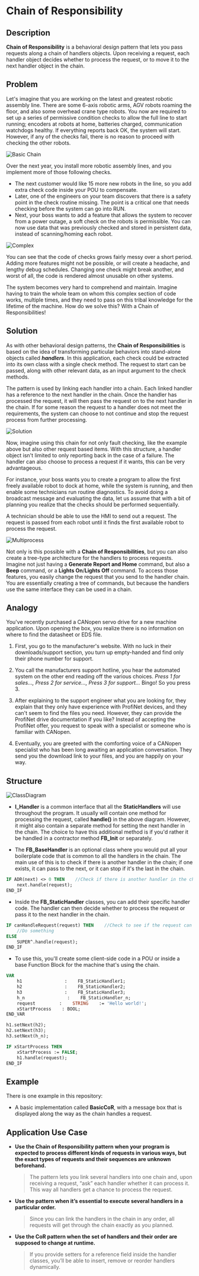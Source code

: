 # **Chain of Responsibility**

## **Description**

**Chain of Responsibility** is a behavioral design pattern that lets you pass requests along a chain of handlers objects. Upon receiving a request, each handler object decides whether to process the request, or to move it to the next handler object in the chain.



## **Problem**

Let's imagine that you are working on the latest and greatest robotic assembly line. There are some 6-axis robotic arms, AGV robots roaming the floor, and also some overhead crane type robots. You now are required to set up a series of permissive condition checks to allow the full line to start running; encoders at robots at home, batteries charged, communication watchdogs healthy. If everything reports back OK, the system will start. However, if any of the checks fail, there is no reason to proceed with checking the other robots.



![Basic Chain](Images/SingleProcess.png)

Over the next year, you install more robotic assembly lines, and you implement more of those following checks.

- The next customer would like 15 more new robots in the line, so you add extra check code inside your POU to compensate.
- Later, one of the engineers on your team discovers that there is a safety point in the check routine missing. The point is a critical one that needs checking before the system can go into RUN.
- Next, your boss wants to add a feature that allows the system to recover from a power outage, a soft check on the robots is permissible. You can now use data that was previously checked and stored in persistent data, instead of scanning/homing each robot.

![Complex](Images/SingleProcessComplicated.png)

You can see that the code of checks grows fairly messy over a short period. Adding more features might not be possible, or will create a headache, and lengthy debug schedules. Changing one check might break another, and worst of all, the code is rendered almost unusable on other systems.

The system becomes very hard to comprehend and maintain. Imagine having to train the whole team on whom this complex section of code works, multiple times, and they need to pass on this tribal knowledge for the lifetime of the machine. How do we solve this? With a Chain of Responsibilities!



## **Solution**

As with other behavioral design patterns, the **Chain of Responsibilities** is based on the idea of transforming particular behaviors into stand-alone objects called ***handlers***. In this application, each check could be extracted into its own class with a single check method. The request to start can be passed, along with other relevant data, as an input argument to the check methods.

The pattern is used by linking each handler into a chain. Each linked handler has a reference to the next handler in the chain. Once the handler has processed the request, it will then pass the request on to the next handler in the chain. If for some reason the request to a handler does not meet the requirements, the system can choose to not continue and stop the request process from further processing.



![Solution](Images/Solution.png) 

Now, imagine using this chain for not only fault checking, like the example above but also other request based items. With this structure, a handler object isn't limited to only reporting back in the case of a failure. The handler can also choose to process a request if it wants, this can be very advantageous. 

For instance, your boss wants you to create a program to allow the first freely available robot to dock at home, while the system is running, and then enable some technicians run routine diagnostics. To avoid doing a broadcast message and evaluating the data, let us assume that with a bit of planning you realize that the checks should be performed sequentially. 

A technician should be able to use the HMI to send out a request. The request is passed from each robot until it finds the first available robot to process the request.

![Multiprocess](Images/MultiProcess.png)

Not only is this possible with a **Chain of Responsibilities**, but you can also create a tree-type architecture for the handlers to process requests. Imagine not just having a **Generate Report and Home** command, but also a **Beep** command, or a **Lights On**/**Lights Off** command. To access those features, you easily change the request that you send to the handler chain. You are essentially creating a tree of commands, but because the handlers use the same interface they can be used in a chain.



## **Analogy**

You've recently purchased a CANopen servo drive for a new machine application. Upon opening the box, you realize there is no information on where to find the datasheet or EDS file.

1. First, you go to the manufacturer's website. With no luck in their downloads/support section, you turn up empty-handed and find only their phone number for support.

2. You call the manufacturers support hotline, you hear the automated system on the other end reading off the various choices. *Press 1 for sales..., Press 2 for service..., Press 3 for support...* Bingo! So you press 3.

3. After explaining to the support engineer what you are looking for, they explain that they only have experience with ProfiNet devices, and they can't seem to find the files you need. However, they can provide the ProfiNet drive documentation if you like? Instead of accepting the ProfiNet offer, you request to speak with a specialist or someone who is familiar with CANopen.

4. Eventually, you are greeted with the comforting voice of a CANopen specialist who has been long awaiting an application conversation. They send you the download link to your files, and you are happily on your way.



## **Structure**



![ClassDiagram](Images/ClassDiagram.png)

- **I_Handler** is a common interface that all the **StaticHandlers** will use throughout the program. It usually will contain one method for processing the request, called **handle()** in the above diagram. However, it might also contain a separate method for setting the next handler in the chain. The choice to have this additional method is if you'd rather it be handled in a contractor method **FB_Init** or separately.

- The **FB_BaseHandler** is an optional class where you would put all your boilerplate code that is common to all the handlers in the chain. The main use of this is to check if there is another handler in the chain; if one exists, it can pass to the next, or it can stop if it's the last in the chain.

```pascal
IF ADR(next) <> 0 THEN    //Check if there is another handler in the chain
    next.handle(request);
END_IF


```



- Inside the **FB_StaticHandler** classes, you can add their specific handler code. The handler can then decide whether to process the request or pass it to the next handler in the chain.

```pascal
IF canHandleRequest(request) THEN    //Check to see if the request can be handled
    //Do something
ELSE
    SUPER^.handle(request);
END_IF


```



- To use this, you'll create some client-side code in a POU or inside a base Function Block for the machine that's using the chain.

```pascal
VAR
    h1                :    FB_StaticHandler1;
    h2                :    FB_StaticHandler2;
    h3                :    FB_StaticHandler3;
    h_n                :    FB_StaticHandler_n;
    request         :    STRING    := 'Hello world!';
    xStartProcess    : BOOL;
END_VAR


```

```pascal
h1.setNext(h2);
h2.setNext(h3);
h3.setNext(h_n);

IF xStartProcess THEN
    xStartProcess := FALSE;
    h1.handle(request);
END_IF


```



## **Example**

There is one example in this repository:

- A basic implementation called **BasicCoR**, with a message box that is displayed along the way as the chain handles a request.



## **Application Use Case**

- **Use the Chain of Responsibility pattern when your program is expected to process different kinds of requests in various ways, but the exact types of requests and their sequences are unknown beforehand.**

  > The pattern lets you link several handlers into one chain and, upon receiving a request, “ask” each handler whether it can process it. This way all handlers get a chance to process the request.



- **Use the pattern when it’s essential to execute several handlers in a particular order.**

  > Since you can link the handlers in the chain in any order, all requests will get through the chain exactly as you planned.



- **Use the CoR pattern when the set of handlers and their order are supposed to change at runtime.**

  > If you provide setters for a reference field inside the handler classes, you’ll be able to insert, remove or reorder handlers dynamically.